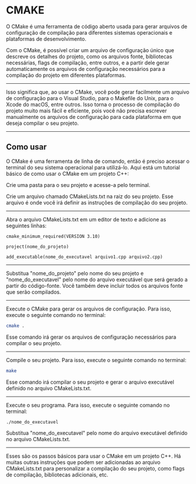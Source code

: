 # CMAKE #

O CMake é uma ferramenta de código aberto usada para gerar arquivos de configuração de compilação para diferentes sistemas operacionais e plataformas de desenvolvimento.

Com o CMake, é possível criar um arquivo de configuração único que descreve os detalhes do projeto, como os arquivos fonte, bibliotecas necessárias, flags de compilação, entre outros, e a partir dele gerar automaticamente os arquivos de configuração necessários para a compilação do projeto em diferentes plataformas.

---

Isso significa que, ao usar o CMake, você pode gerar facilmente um arquivo de configuração para o Visual Studio, para o Makefile do Unix, para o Xcode do macOS, entre outros. Isso torna o processo de compilação do projeto muito mais fácil e eficiente, pois você não precisa escrever manualmente os arquivos de configuração para cada plataforma em que deseja compilar o seu projeto.

---

## Como usar ##

O CMake é uma ferramenta de linha de comando, então é preciso acessar o terminal do seu sistema operacional para utilizá-lo. Aqui está um tutorial básico de como usar o CMake em um projeto C++:

Crie uma pasta para o seu projeto e acesse-a pelo terminal.

Crie um arquivo chamado CMakeLists.txt na raiz do seu projeto. Esse arquivo é onde você irá definir as instruções de compilação do seu projeto.

---

Abra o arquivo CMakeLists.txt em um editor de texto e adicione as seguintes linhas:

````text
cmake_minimum_required(VERSION 3.10)

project(nome_do_projeto)

add_executable(nome_do_executavel arquivo1.cpp arquivo2.cpp)
````

---

Substitua "nome_do_projeto" pelo nome do seu projeto e "nome_do_executavel" pelo nome do arquivo executável que será gerado a partir do código-fonte. Você também deve incluir todos os arquivos fonte que serão compilados.

---

Execute o CMake para gerar os arquivos de configuração. Para isso, execute o seguinte comando no terminal:

````bash
cmake .
````

Esse comando irá gerar os arquivos de configuração necessários para compilar o seu projeto.

---

Compile o seu projeto. Para isso, execute o seguinte comando no terminal:

````bash
make
````

Esse comando irá compilar o seu projeto e gerar o arquivo executável definido no arquivo CMakeLists.txt.

---

Execute o seu programa. Para isso, execute o seguinte comando no terminal:

````bash
./nome_do_executavel
````

Substitua "nome_do_executavel" pelo nome do arquivo executável definido no arquivo CMakeLists.txt.

---

Esses são os passos básicos para usar o CMake em um projeto C++. Há muitas outras instruções que podem ser adicionadas ao arquivo CMakeLists.txt para personalizar a compilação do seu projeto, como flags de compilação, bibliotecas adicionais, etc.
